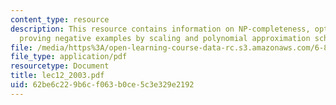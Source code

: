 ```yaml
---
content_type: resource
description: This resource contains information on NP-completeness, optimisation problems,
  proving negative examples by scaling and polynomial approximation schemes.
file: /media/https%3A/open-learning-course-data-rc.s3.amazonaws.com/6-854j-advanced-algorithms-fall-2005/62be6c229b6cf063b0ce5c3e329e2192_lec12_2003.pdf
file_type: application/pdf
resourcetype: Document
title: lec12_2003.pdf
uid: 62be6c22-9b6c-f063-b0ce-5c3e329e2192
---
```

